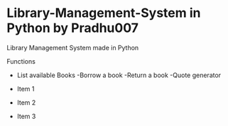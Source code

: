 # Library-Management-System in Python by Pradhu007


Library Management System made in Python


Functions
- List available Books
-Borrow a book
-Return a book 
-Quote generator 

- Item 1
- Item 2
- Item 3

